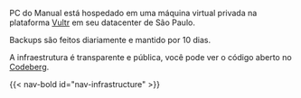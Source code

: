 ---
---

PC do Manual está hospedado em uma máquina virtual privada na plataforma [Vultr](http://vultr.com/) em seu datacenter de São Paulo.

Backups são feitos diariamente e mantido por 10 dias.

A infraestrutura é transparente e pública, você pode ver o código aberto no [Codeberg](https://codeberg.org/).

{{< nav-bold id="nav-infrastructure" >}}